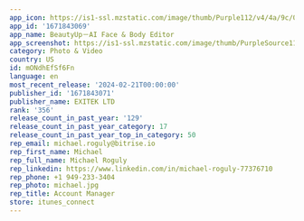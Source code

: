 ```yaml
---
app_icon: https://is1-ssl.mzstatic.com/image/thumb/Purple112/v4/4a/9c/0b/4a9c0b0e-3c3c-c227-a00a-b633b27164e6/AppIcon-0-0-1x_U007ephone-0-0-85-220.png/1024x1024bb.png
app_id: '1671843069'
app_name: BeautyUp－AI Face & Body Editor
app_screenshot: https://is1-ssl.mzstatic.com/image/thumb/PurpleSource112/v4/f7/85/4d/f7854da4-1cd6-c4c6-b85b-a593e7933038/0710d214-f5f1-43ff-86a5-ad82a342917b_6.5_1.jpg/1284x2778bb.png
category: Photo & Video
country: US
id: mONdhEfSf6Fn
language: en
most_recent_release: '2024-02-21T00:00:00'
publisher_id: '1671843071'
publisher_name: EXITEK LTD
rank: '356'
release_count_in_past_year: '129'
release_count_in_past_year_category: 17
release_count_in_past_year_top_in_category: 50
rep_email: michael.roguly@bitrise.io
rep_first_name: Michael
rep_full_name: Michael Roguly
rep_linkedin: https://www.linkedin.com/in/michael-roguly-77376710
rep_phone: +1 949-233-3404
rep_photo: michael.jpg
rep_title: Account Manager
store: itunes_connect
---
```

